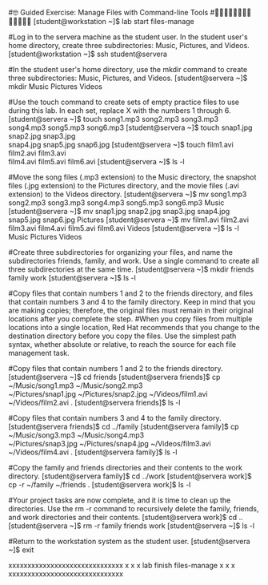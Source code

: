 #🤓 Guided Exercise: Manage Files with Command-line Tools
#🐱‍🚀🐱‍👤🐱‍💻🐱‍🐉🐱‍👓🐱‍🏍✨
[student@workstation ~]$ lab start files-manage

#Log in to the servera machine as the student user. In the student user's home directory, create three subdirectories: Music, Pictures, and Videos.
[student@workstation ~]$ ssh student@servera

#In the student user's home directory, use the mkdir command to create three subdirectories: Music, Pictures, and Videos.
[student@servera ~]$ mkdir Music Pictures Videos

#Use the touch command to create sets of empty practice files to use during this lab. In each set, replace X with the numbers 1 through 6.
[student@servera ~]$ touch song1.mp3 song2.mp3 song3.mp3 \
song4.mp3 song5.mp3 song6.mp3
[student@servera ~]$ touch snap1.jpg snap2.jpg snap3.jpg \
snap4.jpg snap5.jpg snap6.jpg
[student@servera ~]$ touch film1.avi film2.avi film3.avi \
film4.avi film5.avi film6.avi
[student@servera ~]$ ls -l

#Move the song files (.mp3 extension) to the Music directory, the snapshot files (.jpg extension) to the Pictures directory, and the movie files (.avi extension) to the Videos directory.
[student@servera ~]$ mv song1.mp3 song2.mp3 song3.mp3 song4.mp3 song5.mp3 song6.mp3 Music
[student@servera ~]$ mv snap1.jpg snap2.jpg snap3.jpg snap4.jpg snap5.jpg snap6.jpg Pictures
[student@servera ~]$ mv film1.avi film2.avi film3.avi film4.avi film5.avi film6.avi Videos
[student@servera ~]$ ls -l Music Pictures Videos

#Create three subdirectories for organizing your files, and name the subdirectories friends, family, and work. Use a single command to create all three subdirectories at the same time.
[student@servera ~]$ mkdir friends family work
[student@servera ~]$ ls -l

#Copy files that contain numbers 1 and 2 to the friends directory, and files that contain numbers 3 and 4 to the family directory. Keep in mind that you are making copies; therefore, the original files must remain in their original locations after you complete the step.
#When you copy files from multiple locations into a single location, Red Hat recommends that you change to the destination directory before you copy the files. Use the simplest path syntax, whether absolute or relative, to reach the source for each file management task.

#Copy files that contain numbers 1 and 2 to the friends directory.
[student@servera ~]$ cd friends
[student@servera friends]$ cp ~/Music/song1.mp3 ~/Music/song2.mp3 \
~/Pictures/snap1.jpg ~/Pictures/snap2.jpg ~/Videos/film1.avi \
~/Videos/film2.avi .
[student@servera friends]$ ls -l

#Copy files that contain numbers 3 and 4 to the family directory.
[student@servera friends]$ cd ../family
[student@servera family]$ cp ~/Music/song3.mp3 ~/Music/song4.mp3 \
~/Pictures/snap3.jpg ~/Pictures/snap4.jpg ~/Videos/film3.avi \
~/Videos/film4.avi .
[student@servera family]$ ls -l

#Copy the family and friends directories and their contents to the work directory.
[student@servera family]$ cd ../work
[student@servera work]$ cp -r ~/family ~/friends .
[student@servera work]$ ls -l

#Your project tasks are now complete, and it is time to clean up the directories. Use the rm -r command to recursively delete the family, friends, and work directories and their contents.
[student@servera work]$ cd ..
[student@servera ~]$ rm -r family friends work
[student@servera ~]$ ls -l

#Return to the workstation system as the student user.
[student@servera ~]$ exit

xxxxxxxxxxxxxxxxxxxxxxxxxxxxxx
x                            x
x   lab finish files-manage  x
x                            x
xxxxxxxxxxxxxxxxxxxxxxxxxxxxxx